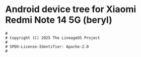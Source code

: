 # Android device tree for Xiaomi Redmi Note 14 5G (beryl)

```
#
# Copyright (C) 2025 The LineageOS Project
#
# SPDX-License-Identifier: Apache-2.0
#
```
